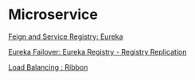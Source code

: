 # Microservice

[Feign and Service Registry: Eureka](01-feign-eureka-demo)

[Eureka Failover: Eureka Registry - Registry Replication](02-eureka-failover-registry-replication)

[Load Balancing : Ribbon](03-Load-Balancing-Ribbon)
